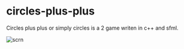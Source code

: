 # circles-plus-plus
Circles plus plus or simply circles is a 2 game writen in c++ and sfml.

![scrn](https://github.com/user-attachments/assets/96db8da1-caca-4776-82a0-4183084556cc)
